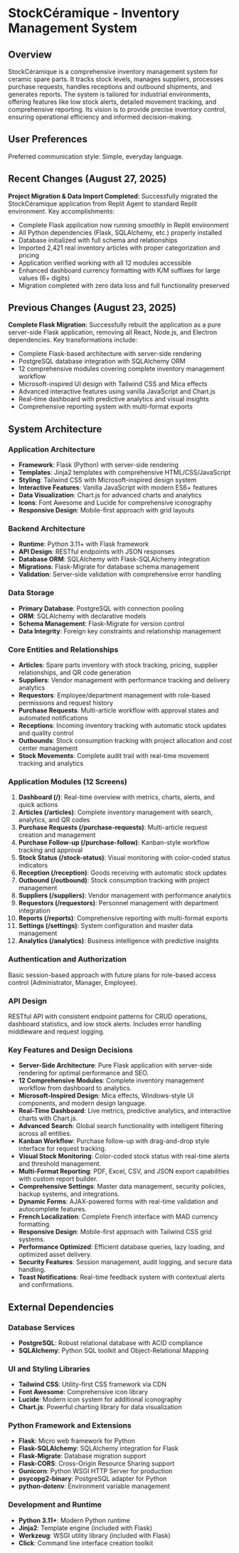 # StockCéramique - Inventory Management System

## Overview
StockCéramique is a comprehensive inventory management system for ceramic spare parts. It tracks stock levels, manages suppliers, processes purchase requests, handles receptions and outbound shipments, and generates reports. The system is tailored for industrial environments, offering features like low stock alerts, detailed movement tracking, and comprehensive reporting. Its vision is to provide precise inventory control, ensuring operational efficiency and informed decision-making.

## User Preferences
Preferred communication style: Simple, everyday language.

## Recent Changes (August 27, 2025)
**Project Migration & Data Import Completed**: Successfully migrated the StockCéramique application from Replit Agent to standard Replit environment. Key accomplishments:
- Complete Flask application now running smoothly in Replit environment
- All Python dependencies (Flask, SQLAlchemy, etc.) properly installed
- Database initialized with full schema and relationships
- Imported 2,421 real inventory articles with proper categorization and pricing
- Application verified working with all 12 modules accessible
- Enhanced dashboard currency formatting with K/M suffixes for large values (6+ digits)
- Migration completed with zero data loss and full functionality preserved

## Previous Changes (August 23, 2025)
**Complete Flask Migration**: Successfully rebuilt the application as a pure server-side Flask application, removing all React, Node.js, and Electron dependencies. Key transformations include:
- Complete Flask-based architecture with server-side rendering
- PostgreSQL database integration with SQLAlchemy ORM
- 12 comprehensive modules covering complete inventory management workflow
- Microsoft-inspired UI design with Tailwind CSS and Mica effects
- Advanced interactive features using vanilla JavaScript and Chart.js
- Real-time dashboard with predictive analytics and visual insights
- Comprehensive reporting system with multi-format exports

## System Architecture

### Application Architecture
- **Framework**: Flask (Python) with server-side rendering
- **Templates**: Jinja2 templates with comprehensive HTML/CSS/JavaScript
- **Styling**: Tailwind CSS with Microsoft-inspired design system
- **Interactive Features**: Vanilla JavaScript with modern ES6+ features
- **Data Visualization**: Chart.js for advanced charts and analytics
- **Icons**: Font Awesome and Lucide for comprehensive iconography
- **Responsive Design**: Mobile-first approach with grid layouts

### Backend Architecture
- **Runtime**: Python 3.11+ with Flask framework
- **API Design**: RESTful endpoints with JSON responses
- **Database ORM**: SQLAlchemy with Flask-SQLAlchemy integration
- **Migrations**: Flask-Migrate for database schema management
- **Validation**: Server-side validation with comprehensive error handling

### Data Storage
- **Primary Database**: PostgreSQL with connection pooling
- **ORM**: SQLAlchemy with declarative models
- **Schema Management**: Flask-Migrate for version control
- **Data Integrity**: Foreign key constraints and relationship management

### Core Entities and Relationships
- **Articles**: Spare parts inventory with stock tracking, pricing, supplier relationships, and QR code generation
- **Suppliers**: Vendor management with performance tracking and delivery analytics
- **Requestors**: Employee/department management with role-based permissions and request history
- **Purchase Requests**: Multi-article workflow with approval states and automated notifications
- **Receptions**: Incoming inventory tracking with automatic stock updates and quality control
- **Outbounds**: Stock consumption tracking with project allocation and cost center management
- **Stock Movements**: Complete audit trail with real-time movement tracking and analytics

### Application Modules (12 Screens)
1. **Dashboard (/)**: Real-time overview with metrics, charts, alerts, and quick actions
2. **Articles (/articles)**: Complete inventory management with search, analytics, and QR codes
3. **Purchase Requests (/purchase-requests)**: Multi-article request creation and management
4. **Purchase Follow-up (/purchase-follow)**: Kanban-style workflow tracking and approval
5. **Stock Status (/stock-status)**: Visual monitoring with color-coded status indicators
6. **Reception (/reception)**: Goods receiving with automatic stock updates
7. **Outbound (/outbound)**: Stock consumption tracking with project management
8. **Suppliers (/suppliers)**: Vendor management with performance analytics
9. **Requestors (/requestors)**: Personnel management with department integration
10. **Reports (/reports)**: Comprehensive reporting with multi-format exports
11. **Settings (/settings)**: System configuration and master data management
12. **Analytics (/analytics)**: Business intelligence with predictive insights

### Authentication and Authorization
Basic session-based approach with future plans for role-based access control (Administrator, Manager, Employee).

### API Design
RESTful API with consistent endpoint patterns for CRUD operations, dashboard statistics, and low stock alerts. Includes error handling middleware and request logging.

### Key Features and Design Decisions
- **Server-Side Architecture**: Pure Flask application with server-side rendering for optimal performance and SEO.
- **12 Comprehensive Modules**: Complete inventory management workflow from dashboard to analytics.
- **Microsoft-Inspired Design**: Mica effects, Windows-style UI components, and modern design language.
- **Real-Time Dashboard**: Live metrics, predictive analytics, and interactive charts with Chart.js.
- **Advanced Search**: Global search functionality with intelligent filtering across all entities.
- **Kanban Workflow**: Purchase follow-up with drag-and-drop style interface for request tracking.
- **Visual Stock Monitoring**: Color-coded stock status with real-time alerts and threshold management.
- **Multi-Format Reporting**: PDF, Excel, CSV, and JSON export capabilities with custom report builder.
- **Comprehensive Settings**: Master data management, security policies, backup systems, and integrations.
- **Dynamic Forms**: AJAX-powered forms with real-time validation and autocomplete features.
- **French Localization**: Complete French interface with MAD currency formatting.
- **Responsive Design**: Mobile-first approach with Tailwind CSS grid systems.
- **Performance Optimized**: Efficient database queries, lazy loading, and optimized asset delivery.
- **Security Features**: Session management, audit logging, and secure data handling.
- **Toast Notifications**: Real-time feedback system with contextual alerts and confirmations.

## External Dependencies

### Database Services
- **PostgreSQL**: Robust relational database with ACID compliance
- **SQLAlchemy**: Python SQL toolkit and Object-Relational Mapping

### UI and Styling Libraries
- **Tailwind CSS**: Utility-first CSS framework via CDN
- **Font Awesome**: Comprehensive icon library
- **Lucide**: Modern icon system for additional iconography
- **Chart.js**: Powerful charting library for data visualization

### Python Framework and Extensions
- **Flask**: Micro web framework for Python
- **Flask-SQLAlchemy**: SQLAlchemy integration for Flask
- **Flask-Migrate**: Database migration support
- **Flask-CORS**: Cross-Origin Resource Sharing support
- **Gunicorn**: Python WSGI HTTP Server for production
- **psycopg2-binary**: PostgreSQL adapter for Python
- **python-dotenv**: Environment variable management

### Development and Runtime
- **Python 3.11+**: Modern Python runtime
- **Jinja2**: Template engine (included with Flask)
- **Werkzeug**: WSGI utility library (included with Flask)
- **Click**: Command line interface creation toolkit